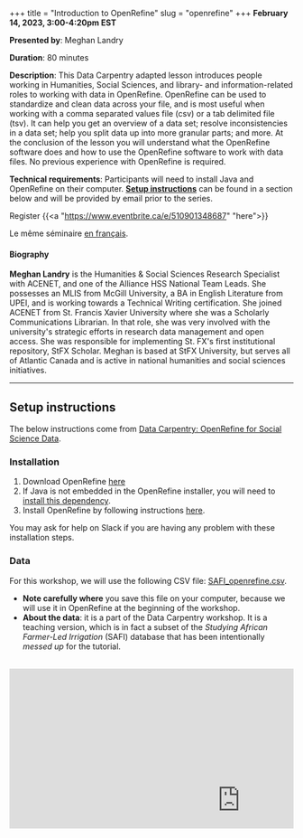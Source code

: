 +++
title = "Introduction to OpenRefine"
slug = "openrefine"
+++
**February 14, 2023, 3:00-4:20pm EST**

**Presented by**: Meghan Landry

**Duration**: 80 minutes

**Description**: This Data Carpentry adapted lesson introduces people working in Humanities, Social
Sciences, and library- and information-related roles to working with data in OpenRefine. OpenRefine can be
used to standardize and clean data across your file, and is most useful when working with a comma separated
values file (csv) or a tab delimited file (tsv). It can help you get an overview of a data set; resolve
inconsistencies in a data set; help you split data up into more granular parts; and more. At the conclusion of
the lesson you will understand what the OpenRefine software does and how to use the OpenRefine software to
work with data files. No previous experience with OpenRefine is required.

**Technical requirements**: Participants will need to install Java and
OpenRefine on their computer.
[**Setup instructions**](#setup-instructions) can be found in a section below
and will be provided by email prior to the series.

Register {{<a "https://www.eventbrite.ca/e/510901348687" "here">}}

Le même séminaire [en français](/openrefinefr).

#### Biography

**Meghan Landry** is the Humanities & Social Sciences Research Specialist with ACENET, and one of the Alliance
HSS National Team Leads. She possesses an MLIS from McGill University, a BA in English Literature from UPEI,
and is working towards a Technical Writing certification. She joined ACENET from St. Francis Xavier University
where she was a Scholarly Communications Librarian. In that role, she was very involved with the university's
strategic efforts in research data management and open access. She was responsible for implementing St. FX's
first institutional repository, StFX Scholar. Meghan is based at StFX University, but serves all of Atlantic
Canada and is active in national humanities and social sciences initiatives.

-----

## Setup instructions

The below instructions come from
[Data Carpentry: OpenRefine for Social Science Data](https://datacarpentry.org/openrefine-socialsci/setup.html).

### Installation

1. Download OpenRefine
   [here](https://openrefine.org/download.html)
2. If Java is not embedded in the OpenRefine installer, you will need to
   [install this dependency](https://openrefine.org/docs/manual/installing#system-requirements).
3. Install OpenRefine by following instructions
   [here](https://openrefine.org/docs/manual/installing#installing-or-upgrading).

You may ask for help on Slack if you are having any problem with these
installation steps.

### Data

For this workshop, we will use the following CSV file:
[SAFI_openrefine.csv](https://ndownloader.figshare.com/files/11502815).
* **Note carefully where** you save this file on your computer, because
  we will use it in OpenRefine at the beginning of the workshop.
* **About the data**: it is a part of the Data Carpentry workshop.
  It is a teaching version, which is in fact a subset of the
  *Studying African Farmer-Led Irrigation* (SAFI) database
  that has been intentionally *messed up* for the tutorial.

<br>
<div style="position: relative; padding-bottom: 56.25%; height: 0; overflow: hidden;">
	<iframe width="817" height="466"
	src="https://www.youtube.com/embed/K-yGVp6Nlho?list=PL2jE_DQZemnWvTDIkK2LEMP5au_4nhH6l" title="HSS Winter
	Series 2023: Introduction to OpenRefine" frameborder="0" allow="accelerometer; autoplay; clipboard-write;
	encrypted-media; gyroscope; picture-in-picture; web-share" allowfullscreen></iframe>
</div>
